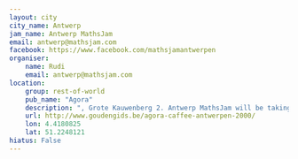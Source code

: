 ```yaml
---
layout: city                                           
city_name: Antwerp                                                               
jam_name: Antwerp MathsJam
email: antwerp@mathsjam.com
facebook: https://www.facebook.com/mathsjamantwerpen
organiser:
    name: Rudi
    email: antwerp@mathsjam.com
location:
    group: rest-of-world
    pub_name: "Agora"
    description: ", Grote Kauwenberg 2. Antwerp MathsJam will be taking a break in July and August 2017, and will return in September"
    url: http://www.goudengids.be/agora-caffee-antwerpen-2000/
    lon: 4.4180825
    lat: 51.2248121
hiatus: False
---
```

